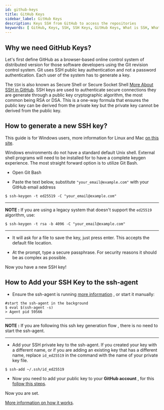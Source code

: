 ```yaml
---
id: github-keys
title: GitHub Keys
sidebar_label: GitHub Keys 
description: Keys SSH from GitHub to access the repositories
keywords: [ GitHub, Keys, SSH, SSH Keys, GitHub Keys, What is SSH, What is SSH Keys, How to use SSH, How to use SSH Keys, SSH Guide ]
---
```


## Why we need GitHub Keys?

Let's first define GitHub as a browser-based online control system of distributed version for those software developers using the Git revision control system. Git uses SSH public key authentication and not a password authentication.  Each user of the system has to generate a key.

The `SSH` is also known as Secure Shell or Secure Socket Shell [More About SSH in GitHub](https://docs.github.com/en/free-pro-team@latest/github/authenticating-to-github/about-ssh). SSH keys are used to authenticate secure connections they are generate through a public key cryptographic algorithm, the most common being RSA or DSA. This is a one-way formula that ensures the public key can be derived from the private key but the private key cannot be derived from the public key.

## How to generate a new SSH key?

This guide is for Windows users, more information for Linux and Mac [on this site](https://docs.github.com/en/free-pro-team@latest/github/authenticating-to-github/generating-a-new-ssh-key-and-adding-it-to-the-ssh-agent).

Windows environments do not have a standard default Unix shell. External shell programs will need to be installed for to have a complete keygen experience. The most straight forward option is to utilize Git Bash.

- Open Git Bash

- Paste the text below, substitute `"your_email@example.com"` with your GitHub email address
```shell
$ ssh-keygen -t ed25519 -C "your_email@example.com"
```
---
**NOTE :** 
If you are using a legacy system that doesn't support the `ed25519` algorithm, use:

```shell
$ ssh-keygen -t rsa -b 4096 -C "your_email@example.com"
```
---

- It will ask for a file to save the key, just press enter. This accepts the default file location. 

- At the prompt, type a secure passphrase. For security reasons it should be as complex as possible.

Now you have a new SSH key!

## How to Add your SSH Key to the ssh-agent

- Ensure the ssh-agent is running [more information](https://docs.github.com/en/free-pro-team@latest/github/authenticating-to-github/working-with-ssh-key-passphrases) , or start it manually:

```shell
#start the ssh-agent in the background
$ eval $(ssh-agent -s)
> Agent pid 59566
```
---

**NOTE :** 
If you are following this ssh key generation flow , there is no need to start the ssh-agent.

---

- Add your SSH private key to the ssh-agent. If you created your key with a different name, or if you are adding an existing key that has a different name, replace `id_ed25519` in the command with the name of your private key file.

```shell
$ ssh-add ~/.ssh/id_ed25519
```

- Now you need to add your public key to your **GitHub account** , for this [follow this steps](https://docs.github.com/en/free-pro-team@latest/github/authenticating-to-github/adding-a-new-ssh-key-to-your-github-account).

Now you are set.

[More information on how it works](https://www.preveil.com/blog/public-and-private-key/).

